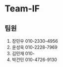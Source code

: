 # Team-IF




## 팀원
1. 장민우   010-2330-4956
2. 윤성욱   010-2228-7969
3. 김민재   010-
4. 박건민   010-4726-9130
